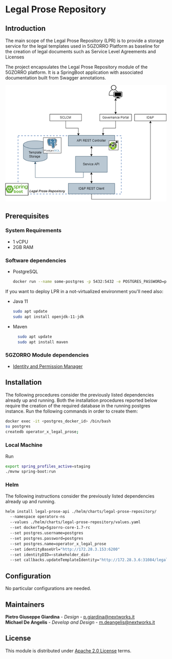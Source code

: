 # Legal Prose Repository

## Introduction
The main scope of the Legal Prose Repository (LPR) is to provide a storage service for
the legal templates used in 5GZORRO Platform as baseline for the creation of legal
documents such as Service Level Agreements and Licenses

The project encapsulates the Legal Prose Repository module of the 5GZORRO platform. 
It is a SpringBoot application with associated documentation built from Swagger annotations.

![lpr architecture](docs/img/LPR_sw_arc.png)

## Prerequisites

### System Requirements
- 1 vCPU
- 2GB RAM

### Software dependencies
- PostgreSQL </br>
  ```bash
  docker run --name some-postgres -p 5432:5432 -e POSTGRES_PASSWORD=postgres -d postgres
  ```

If you want to deploy LPR in a not-virtualized environment you'll need also:

- Java 11 </br>
  ```bash
  sudo apt update
  sudo apt install openjdk-11-jdk
  ```
- Maven </br>
  ```bash
    sudo apt update
    sudo apt install maven
    ```

### 5GZORRO Module dependencies
- [Identity and Permission Manager](https://github.com/5GZORRO/identity)

## Installation
The following procedures consider the previously listed dependencies already up and running.
Both the installation procedures reported below require the creation of the required database in the running
postgres instance. Run the following commands in order to create them:
```bash
docker exec -it <postgres_docker_id> /bin/bash
su postgres
createdb operator_x_legal_prose;
```

### Local Machine
Run
```bash
export spring_profiles_active=staging
./mvnw spring-boot:run
```

### Helm
The following instructions consider the previously listed dependencies already up and running.
```bash
helm install legal-prose-api ./helm/charts/legal-prose-repository/   
  --namespace operatorx-ns           
  --values ./helm/charts/legal-prose-repository/values.yaml           
  --set dockerTag=5gzorro-core-1.7-rc           
  --set postgres.username=postgres           
  --set postgres.password=postgres           
  --set postgres.name=operator_x_legal_prose           
  --set identityBaseUrl="http://172.28.3.153:6200"   
  --set identityDID=<stakeholder_did>        
  --set callbacks.updateTemplateIdentity="http://172.28.3.6:31084/legal-prose-repository/api/v1/legal-prose-templates/%s/identity"
```

## Configuration
No particular configurations are needed.

## Maintainers
**Pietro Giuseppe Giardina** - *Design* - p.giardina@nextworks.it </br>
**Michael De Angelis** - *Develop and Design* - m.deangelis@nextworks.it </br>

## License
This module is distributed under [Apache 2.0 License](LICENSE) terms.